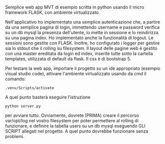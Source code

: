 Semplice web app MVT di esempio scritta in python usando il micro framework FLASK, con ambiente virtualizzato.

Nell'applicativo ho implementato una semplice autenticazione che, a partire da una semplice pagina di login,
immettendo username e password verifica su un db mysql la presenza dell'utente, lo mette in sessione e lo reindirizza su una pagina index.
Ho implementato anche la funzionalità di logout.
Le sessioni sono gestite  con FLASK.
Inoltre, ho configurato i logger per gestire sia lo stdout che il rolling su filesystem.
Il layout delle pagine web è gestito con una master ereditata da login ed index, inserite tutte sotto la cartella templates, utilizzata
di default da flask.
Il css è di bootstrap 5.

Per testare la web app, importare il progetto su un ide appropriato (esempio visual studio code), attivare l'ambiente
virtualizzato usando da cmd il comando:

	.venv/Scripts/activate

A quel punto basterà eseguire l'istruzione

	python server.py

per avviare tutto. Ovviamente, dovrete (PRIMA) creare il percorso  var/opt/log nel vostro filesystem per poter permettere al rolling di funzionare,
e definire la tabella users su un db mysql eseguendo GLI SCRIPT allegati nel progetto.
A quel punto dovrebbe funzionare senza problemi.



